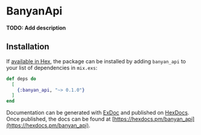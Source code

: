 # BanyanApi

**TODO: Add description**

## Installation

If [available in Hex](https://hex.pm/docs/publish), the package can be installed
by adding `banyan_api` to your list of dependencies in `mix.exs`:

```elixir
def deps do
  [
    {:banyan_api, "~> 0.1.0"}
  ]
end
```

Documentation can be generated with [ExDoc](https://github.com/elixir-lang/ex_doc)
and published on [HexDocs](https://hexdocs.pm). Once published, the docs can
be found at [https://hexdocs.pm/banyan_api](https://hexdocs.pm/banyan_api).

